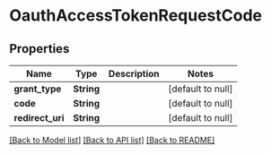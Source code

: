 # OauthAccessTokenRequestCode
## Properties

| Name | Type | Description | Notes |
|------------ | ------------- | ------------- | -------------|
| **grant\_type** | **String** |  | [default to null] |
| **code** | **String** |  | [default to null] |
| **redirect\_uri** | **String** |  | [default to null] |

[[Back to Model list]](../README.md#documentation-for-models) [[Back to API list]](../README.md#documentation-for-api-endpoints) [[Back to README]](../README.md)

